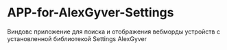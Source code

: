 # APP-for-AlexGyver-Settings
Виндовс приложение для поиска и отображения вебморды устройств с установленной библиотекой Settings AlexGyver
